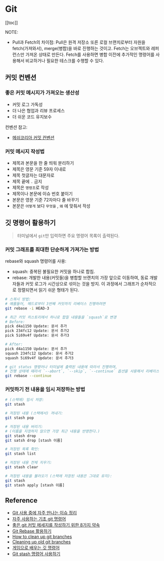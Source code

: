 # Git

[[toc]]

NOTE:

- Pull과 Fetch의 차이점: Pull은 원격 저장소 또른 로컬 브랜치로부터 자원을 fetch(가져와서), merge(병합)을 바로 진행하는 것이고. Fetch는 오브젝트와 레퍼런스만 가져온 상태로 만든다. Fetch를 사용하면 병합 이전에 추가적인 명령어를 사용해서 비교하거나 필요한 테스크를 수행할 수 있다.

## 커밋 컨벤션

### 좋은 커밋 메시지가 가져오는 생산성

- 커밋 로그 가독성
- 더 나은 협업과 리뷰 프로세스
- 더 쉬운 코드 유지보수

컨벤션 참고:

- [메쉬코리아 커밋 컨벤션](https://github.com/meshkorea/front-end-engineering/blob/master/conventions/commit/index.md)

### 커밋 메시지 작성법

- 제목과 본문을 한 줄 띄워 분리하기
- 제목은 영문 기준 59자 이내로
- 제목 첫글자는 대문자로
- 제목 끝에 `.` 금지
- 제목은 `명령조`로 작성
- 제목이나 본문에 이슈 번호 붙이기
- 본문은 영문 기준 72자마다 줄 바꾸기
- 본문은 `어떻게` 보다 `무엇을` , `왜` 에 맞춰서 작성

## 깃 명령어 활용하기

> 터미널에서 `git`만 입력하면 주요 명령어 목록이 출력된다.

### 커밋 그래프를 최대한 단순하게 가져가는 방법

rebase와 squash 명령어를 사용:

- squash: 중복된 불필요한 커밋을 하나로 합침.
- rebase: 개발한 내용(커밋들)을 병합할 브랜치의 가장 앞으로 이동하여, 동료 개발자들과 커밋 로그가 시간상으로 섞이는 것을 방지. 이 과정에서 그래프가 순차적으로 정렬되면서 읽기 쉬운 형태가 된다.

```bash
# 스쿼시 방법:
# 예를들어, 헤드로부터 3번째 커밋까지 리베이스 진행하려면
git rebase -i HEAD-3

# 최근 커밋 히스토리에서 하나로 합칠 내용들을 `squash`로 변경
# Before:
pick d4a1150 Update: 문서 추가
pick 234fc12 Update: 문서 추가2
pick 5i69v4f Update: 문서 추가3

# After:
pick d4a1150 Update: 문서 추가
squash 234fc12 Update: 문서 추가2
squash 5i69v4f Update: 문서 추가3

# git status 명령어나 터미널에 출력된 내용에 따라서 진행하며,
# 진행 상태에 때라서 `--abort`, `--skip`, `--continue` 옵션을 사용해서 리베이스 과정을 관리한다.
git rebase --continue
```

### 커밋하기 전 내용을 임시 저장하는 방법

```bash
# (스택에) 임시 저쟝:
git stash

# 저장된 내용 (스택에서) 꺼내기:
git stash pop

# 저장된 내용 버리기:
# (이름을 지정하지 않으면 가장 최근 내용을 반영한다.)
git stash drop
git satsh drop [stash 이름]

# 저장된 목록 확인:
git stash list

# 저장된 내용 전체 지우기:
git stash clear

# 저장된 내용을 불러오기 (스택에 저장된 내용은 그대로 유지):
git stash
git stash apply [stash 이름]
```

## Reference

- [Git 사용 중에 자주 만나는 이슈 정리](https://parksb.github.io/article/28.html)
- [자주 사용하는 기초 git 명령어](https://medium.com/@pks2974/%EC%9E%90%EC%A3%BC-%EC%82%AC%EC%9A%A9%ED%95%98%EB%8A%94-%EA%B8%B0%EC%B4%88-git-%EB%AA%85%EB%A0%B9%EC%96%B4-%EC%A0%95%EB%A6%AC%ED%95%98%EA%B8%B0-533b3689db81)
- [좋은 git 커밋 메세지를 작성하기 위한 8가지 약속](https://djkeh.github.io/articles/How-to-write-a-git-commit-message-kor/)
- [Git Rebase 활용하기](https://velog.io/@godori/Git-Rebase)
- [How to clean up git branches](https://devconnected.com/how-to-clean-up-git-branches/)
- [Cleaning up old git branches](http://ericfarkas.com/posts/cleaning-up-old-git-branches)
- [게임으로 배우는 깃 명령어](https://learngitbranching.js.org/?locale=ko)
- [Git stash 명령어 사용하기](https://gmlwjd9405.github.io/2018/05/18/git-stash.html)
